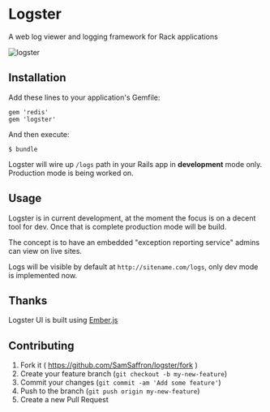 # Logster

A web log viewer and logging framework for Rack applications

![logster](http://i.imgur.com/cvfcQpv.png)

## Installation

Add these lines to your application's Gemfile:

    gem 'redis'
    gem 'logster'

And then execute:

    $ bundle

Logster will wire up `/logs` path in your Rails app in **development** mode only. Production mode is being worked on.

## Usage

Logster is in current development, at the moment the focus is on a decent tool for dev. Once that is complete production mode will be build.

The concept is to have an embedded "exception reporting service" admins can view on live sites.

Logs will be visible by default at `http://sitename.com/logs`, only dev mode is implemented now. 

## Thanks

Logster UI is built using [Ember.js](http://emberjs.com/)

## Contributing

1. Fork it ( https://github.com/SamSaffron/logster/fork )
2. Create your feature branch (`git checkout -b my-new-feature`)
3. Commit your changes (`git commit -am 'Add some feature'`)
4. Push to the branch (`git push origin my-new-feature`)
5. Create a new Pull Request
